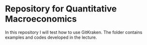 # Repository for Quantitative Macroeconomics
In this repository I will test how to use GitKraken. 
The folder contains examples and codes developed in the lecture.
